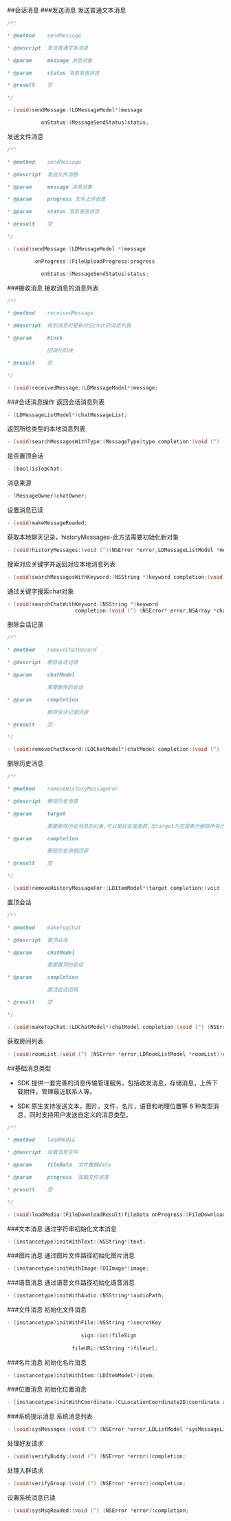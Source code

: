 
##会话消息
###发送消息
发送普通文本消息

```objectivec
/*!

* @method    sendMessage

* @descript  发送普通文本消息

* @param     message 消息对象

* @param     status 消息发送状态

* @result    空

*/

- (void)sendMessage:(LDMessageModel*)message

           onStatus:(MessageSendStatus)status;

```
发送文件消息

```objectivec
/*!

* @method    sendMessage

* @descript  发送文件消息

* @param     message 消息对象

* @param     progress 文件上传进度

* @param     status 消息发送状态

* @result    空

*/

- (void)sendMessage:(LDMessageModel *)message

         onProgress:(FileUploadProgress)progress

           onStatus:(MessageSendStatus)status;

```
###接收消息
接收消息的消息列表

```objectivec
/*!

* @method    receivedMessage

* @descript  收到消息时更新对应chat的消息列表

* @param     block

             回调代码块

* @result    空

*/

- (void)receivedMessage:(LDMessageModel*)message;
```
###会话消息操作
返回会话消息列表

```objectivec
- (LDMessageListModel*)chatMessageList;
```
返回所给类型的本地消息列表

```objectivec
- (void)searchMessagesWithType:(MessageType)type completion:(void (^) (NSError* error,LDMessageListModel *messaages))completion;
```
是否置顶会话

```objectivec
- (bool)isTopChat;
```
消息来源

```objectivec
- (MessageOwner)chatOwner;
```
设置消息已读

```objectivec
- (void)makeMessageReaded;
```
获取本地聊天记录，historyMessages-此方法需要初始化新对象

```objectivec
- (void)historyMessages:(void (^)(NSError *error,LDMessageListModel *messageList))completion;
```
搜索对应关键字并返回对应本地消息列表

```objectivec
- (void)searchMessagesWithKeyword:(NSString *)keyword completion:(void (^) (NSError* error,LDMessageListModel *chatList))completion;
```
通过关键字搜索chat对象

```objectivec
- (void)searchChatWithKeyword:(NSString *)keyword
                      completion:(void (^) (NSError* error,NSArray *chats))completion;
```
删除会话记录

```objectivec
/*!

* @method    removeChatRecord

* @descript  删除会话记录

* @param     chatModel

             需要删除的会话

* @param     completion

             删除会话记录回调

* @result    空

*/

- (void)removeChatRecord:(LDChatModel*)chatModel completion:(void (^) (NSError* error))completion;

```
删除历史消息

```objectivec
/*!

* @method    removeHistoryMessageFor

* @descript  删除历史消息

* @param     target

             需要删除历史消息的对象,可以是好友或者群,当target为空是表示删除所有历史消息

* @param     completion

             删除历史消息回调

* @result    空

*/

- (void)removeHistoryMessageFor:(LDItemModel*)target completion:(void (^) (NSError* error))completion;

```
置顶会话

```objectivec
/*!

* @method    makeTopChat

* @descript  置顶会话

* @param     chatModel

             需要置顶的会话

* @param     completion

             置顶会话回调

* @result    空

*/

- (void)makeTopChat:(LDChatModel*)chatModel completion:(void (^) (NSError* error))completion;

```
获取房间列表

```objectivec
- (void)roomList:(void (^) (NSError *error,LDRoomListModel *roomList))completion;
```

##基础消息类型
* SDK  提供一套完善的消息传输管理服务，包括收发消息，存储消息，上传下载附件，管理最近联系人等。

* SDK 原生支持发送文本，图片，文件，名片，语音和地理位置等 6 种类型消息，同时支持用户发送自定义的消息类型。

```objectivec
/*!

* @method    loadMedia

* @descript  加载消息文件

* @param     fileData  文件数据data

* @param     progress  加载文件进度

* @result    空

*/

- (void)loadMedia:(FileDownloadResult)fileData onProgress:(FileDownloadProgress)progress;
```
###文本消息
通过字符串初始化文本消息

```objectivec
- (instancetype)initWithText:(NSString*)text;
```
###图片消息
通过图片文件路径初始化图片消息

```objectivec
- (instancetype)initWithImage:(UIImage*)image;
```
###语音消息
通过语音文件路径初始化语音消息

```objectivec
- (instancetype)initWithAudio:(NSString*)audioPath;
```
###文件消息
初始化文件消息

```objectivec
- (instancetype)initWithFile:(NSString *)secretKey
 
                        sign:(int)fileSign
 
                     fileURL:(NSString *)fileurl;
```                     
###名片消息
初始化名片消息

```objectivec
- (instancetype)initWithItem:(LDItemModel*)item;
```
###位置消息
初始化位置消息

```objectivec
- (instancetype)initWithCoordinate:(CLLocationCoordinate2D)coordinate andAddress:(NSString*)address;
```
###系统提示消息
系统消息列表

```objectivec
- (void)sysMessages:(void (^) (NSError *error,LDListModel *sysMessageList))completion;
```
处理好友请求

```objectivec
- (void)verifyBuddy:(void (^) (NSError *error))completion;
```
处理入群请求

```objectivec
- (void)verifyGroup:(void (^) (NSError *error))completion;
```
设置系统消息已读

```objectivec
- (void)sysMsgReaded:(void (^) (NSError *error))completion;
```
                    